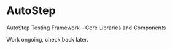 # AutoStep

AutoStep Testing Framework - Core Libraries and Components

Work ongoing, check back later.
